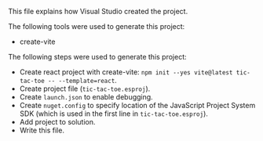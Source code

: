 This file explains how Visual Studio created the project.

The following tools were used to generate this project:
- create-vite

The following steps were used to generate this project:
- Create react project with create-vite: `npm init --yes vite@latest tic-tac-toe -- --template=react`.
- Create project file (`tic-tac-toe.esproj`).
- Create `launch.json` to enable debugging.
- Create `nuget.config` to specify location of the JavaScript Project System SDK (which is used in the first line in `tic-tac-toe.esproj`).
- Add project to solution.
- Write this file.
